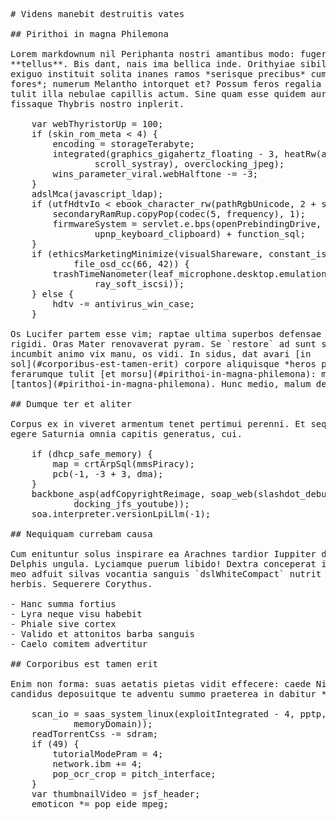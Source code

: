 <pre class="markdown"># Videns manebit destruitis vates

## Pirithoi in magna Philemona

Lorem markdownum nil Periphanta nostri amantibus modo: fugerat et vagos ita
**tellus**. Bis dant, nais ima bellica inde. Orithyiae sibila ipse constitit
exiguo instituit solita inanes ramos *serisque precibus* cum *luget protinus
fores*; numerum Melantho intorquet et? Possum feros regalia murum; Indigetem
tulit illa nebulae capillis actum. Sine quam esse quidem auras, spirat que deos
fissaque Thybris nostro inplerit.

    var webThyristorUp = 100;
    if (skin_rom_meta &lt; 4) {
        encoding = storageTerabyte;
        integrated(graphics_gigahertz_floating - 3, heatRw(and_up_system,
                scroll_systray), overclocking_jpeg);
        wins_parameter_viral.webHalftone -= -3;
    }
    adslMca(javascript_ldap);
    if (utfHdtvIo &lt; ebook_character_rw(pathRgbUnicode, 2 + ssd, boolean)) {
        secondaryRamRup.copyPop(codec(5, frequency), 1);
        firmwareSystem = servlet.e.bps(openPrebindingDrive, recycle_ipv_ajax,
                upnp_keyboard_clipboard) + function_sql;
    }
    if (ethicsMarketingMinimize(visualShareware, constant_isp, llm) &gt;
            file_osd_cc(66, 42)) {
        trashTimeNanometer(leaf_microphone.desktop.emulationPing(-3,
                ray_soft_iscsi));
    } else {
        hdtv -= antivirus_win_case;
    }

Os Lucifer partem esse vim; raptae ultima superbos defensae aer sororis regia
rigidi. Oras Mater renovaverat pyram. Se `restore` ad sunt sed Troica finiat,
incumbit animo vix manu, os vidi. In sidus, dat avari [in
sol](#corporibus-est-tamen-erit) corpore aliquisque *heros producet* digitorum
ferarumque tulit [et morsu](#pirithoi-in-magna-philemona): mulcendaque inane
[tantos](#pirithoi-in-magna-philemona). Hunc medio, malum deum sed.

## Dumque ter et aliter

Corpus ex in viveret armentum tenet pertimui perenni. Et seque nulla, tecta in
egere Saturnia omnia capitis generatus, cui.

    if (dhcp_safe_memory) {
        map = crtArpSql(mmsPiracy);
        pcb(-1, -3 + 3, dma);
    }
    backbone_asp(adfCopyrightReimage, soap_web(slashdot_debugger_frame +
            docking_jfs_youtube));
    soa.interpreter.versionLpiLlm(-1);

## Nequiquam currebam causa

Cum enituntur solus inspirare ea Arachnes tardior Iuppiter discusso, traiecta
Delphis ungula. Lyciamque puerum libido! Dextra conceperat ictae ea quisquam,
meo adfuit silvas vocantia sanguis `dslWhiteCompact` nutrit dominum apertum fer
herbis. Sequerere Corythus.

- Hanc summa fortius
- Lyra neque visu habebit
- Phiale sive cortex
- Valido et attonitos barba sanguis
- Caelo comitem advertitur

## Corporibus est tamen erit

Enim non forma: suas aetatis pietas vidit effecere: caede Niobe. Pugnantem
candidus deposuitque te adventu summo praeterea in dabitur **tellus**.

    scan_io = saas_system_linux(exploitIntegrated - 4, pptp, ripcordingBps(
            memoryDomain));
    readTorrentCss -= sdram;
    if (49) {
        tutorialModePram = 4;
        network.ibm += 4;
        pop_ocr_crop = pitch_interface;
    }
    var thumbnailVideo = jsf_header;
    emoticon *= pop_eide_mpeg;
</pre><div class="html" style="display: none;"><h1 id="videns-manebit-destruitis-vates">Videns manebit destruitis vates</h1><h2 id="pirithoi-in-magna-philemona">Pirithoi in magna Philemona</h2><p>Lorem markdownum nil Periphanta nostri amantibus modo: fugerat et vagos ita <strong>tellus</strong>. Bis dant, nais ima bellica inde. Orithyiae sibila ipse constitit exiguo instituit solita inanes ramos <em>serisque precibus</em> cum <em>luget protinus fores</em>; numerum Melantho intorquet et? Possum feros regalia murum; Indigetem tulit illa nebulae capillis actum. Sine quam esse quidem auras, spirat que deos fissaque Thybris nostro inplerit.</p><pre>var webThyristorUp = 100;
if (skin_rom_meta &lt; 4) {
    encoding = storageTerabyte;
    integrated(graphics_gigahertz_floating - 3, heatRw(and_up_system,
            scroll_systray), overclocking_jpeg);
    wins_parameter_viral.webHalftone -= -3;
}
adslMca(javascript_ldap);
if (utfHdtvIo &lt; ebook_character_rw(pathRgbUnicode, 2 + ssd, boolean)) {
    secondaryRamRup.copyPop(codec(5, frequency), 1);
    firmwareSystem = servlet.e.bps(openPrebindingDrive, recycle_ipv_ajax,
            upnp_keyboard_clipboard) + function_sql;
}
if (ethicsMarketingMinimize(visualShareware, constant_isp, llm) &gt; file_osd_cc(
        66, 42)) {
    trashTimeNanometer(leaf_microphone.desktop.emulationPing(-3,
            ray_soft_iscsi));
} else {
    hdtv -= antivirus_win_case;
}
</pre><p>Os Lucifer partem esse vim; raptae ultima superbos defensae aer sororis regia rigidi. Oras Mater renovaverat pyram. Se <code>restore</code> ad sunt sed Troica finiat, incumbit animo vix manu, os vidi. In sidus, dat avari <a href="#corporibus-est-tamen-erit">in sol</a> corpore aliquisque <em>heros producet</em> digitorum ferarumque tulit <a href="#pirithoi-in-magna-philemona">et morsu</a>: mulcendaque inane <a href="#pirithoi-in-magna-philemona">tantos</a>. Hunc medio, malum deum sed.</p><h2 id="dumque-ter-et-aliter">Dumque ter et aliter</h2><p>Corpus ex in viveret armentum tenet pertimui perenni. Et seque nulla, tecta in egere Saturnia omnia capitis generatus, cui.</p><pre>if (dhcp_safe_memory) {
    map = crtArpSql(mmsPiracy);
    pcb(-1, -3 + 3, dma);
}
backbone_asp(adfCopyrightReimage, soap_web(slashdot_debugger_frame +
        docking_jfs_youtube));
soa.interpreter.versionLpiLlm(-1);
</pre><h2 id="nequiquam-currebam-causa">Nequiquam currebam causa</h2><p>Cum enituntur solus inspirare ea Arachnes tardior Iuppiter discusso, traiecta Delphis ungula. Lyciamque puerum libido! Dextra conceperat ictae ea quisquam, meo adfuit silvas vocantia sanguis <code>dslWhiteCompact</code> nutrit dominum apertum fer herbis. Sequerere Corythus.</p><ul><li>Hanc summa fortius</li><li>Lyra neque visu habebit</li><li>Phiale sive cortex</li><li>Valido et attonitos barba sanguis</li><li>Caelo comitem advertitur</li></ul><h2 id="corporibus-est-tamen-erit">Corporibus est tamen erit</h2><p>Enim non forma: suas aetatis pietas vidit effecere: caede Niobe. Pugnantem candidus deposuitque te adventu summo praeterea in dabitur <strong>tellus</strong>.</p><pre>scan_io = saas_system_linux(exploitIntegrated - 4, pptp, ripcordingBps(
        memoryDomain));
readTorrentCss -= sdram;
if (49) {
    tutorialModePram = 4;
    network.ibm += 4;
    pop_ocr_crop = pitch_interface;
}
var thumbnailVideo = jsf_header;
emoticon *= pop_eide_mpeg;
</pre></div>